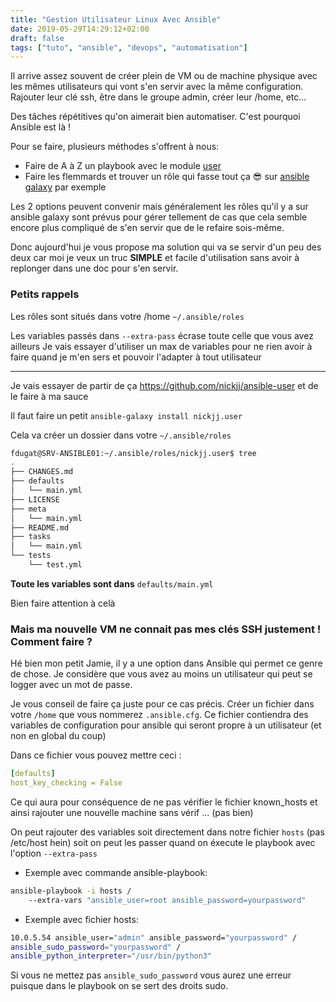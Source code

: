```yaml
---
title: "Gestion Utilisateur Linux Avec Ansible"
date: 2019-05-29T14:29:12+02:00
draft: false
tags: ["tuto", "ansible", "devops", "automatisation"]
---
```


Il arrive assez souvent de créer plein de VM ou de machine physique avec les mêmes utilisateurs qui vont s'en servir avec la même configuration.
Rajouter leur clé ssh, être dans le groupe admin, créer leur /home, etc...

Des tâches répétitives qu'on aimerait bien automatiser. C'est pourquoi Ansible est là !

Pour se faire, plusieurs méthodes s'offrent à nous:

* Faire de A à Z un playbook avec le module [user](https://docs.ansible.com/ansible/latest/modules/user_module.html#user-module)
* Faire les flemmards et trouver un rôle qui fasse tout ça 😎 sur [ansible galaxy](https://galaxy.ansible.com/) par exemple

Les 2 options peuvent convenir mais généralement les rôles qu'il y a sur ansible galaxy sont prévus pour gérer tellement de cas que cela semble encore plus compliqué de s'en servir que de le refaire sois-même.

Donc aujourd'hui je vous propose ma solution qui va se servir d'un peu des deux car moi je veux un truc **SIMPLE** et facile d'utilisation sans avoir à replonger dans une doc pour s'en servir.

### Petits rappels

Les rôles sont situés dans votre /home `~/.ansible/roles`

Les variables passés dans `--extra-pass` écrase toute celle que vous avez ailleurs
Je vais essayer d'utiliser un max de variables pour ne rien avoir à faire quand je m'en sers et pouvoir l'adapter à tout utilisateur

------

Je vais essayer de partir de ça https://github.com/nickjj/ansible-user et de le faire à ma sauce

Il faut faire un petit `ansible-galaxy install nickjj.user` 

Cela va créer un dossier dans votre `~/.ansible/roles`
```bash
fdugat@SRV-ANSIBLE01:~/.ansible/roles/nickjj.user$ tree
.
├── CHANGES.md
├── defaults
│   └── main.yml
├── LICENSE
├── meta
│   └── main.yml
├── README.md
├── tasks
│   └── main.yml
└── tests
    └── test.yml
```
**Toute les variables sont dans** `defaults/main.yml`

Bien faire attention à celà

### Mais ma nouvelle VM ne connait pas mes clés SSH justement ! Comment faire ?

Hé bien mon petit Jamie, il y a une option dans Ansible qui permet ce genre de chose. Je considère que vous avez au moins un utilisateur qui peut se logger avec un mot de passe.

Je vous conseil de faire ça juste pour ce cas précis. Créer un fichier dans votre `/home` que vous nommerez `.ansible.cfg`. Ce fichier contiendra des variables de configuration pour ansible qui seront propre à un utilisateur (et non en global du coup)

Dans ce fichier vous pouvez mettre ceci :
```YAML
[defaults]
host_key_checking = False
```
Ce qui aura pour conséquence de ne pas vérifier le fichier known_hosts et ainsi rajouter une nouvelle machine sans vérif ... (pas bien)

On peut rajouter des variables soit directement dans notre fichier `hosts` (pas /etc/host hein) soit on peut les passer quand on éxecute le playbook avec l'option `--extra-pass` 

* Exemple avec commande ansible-playbook:

```bash
ansible-playbook -i hosts /
    --extra-vars "ansible_user=root ansible_password=yourpassword"
```
* Exemple avec fichier hosts:

```bash
10.0.5.54 ansible_user="admin" ansible_password="yourpassword" / 
ansible_sudo_password="yourpassword" /
ansible_python_interpreter="/usr/bin/python3"
```
Si vous ne mettez pas `ansible_sudo_password` vous aurez une erreur puisque dans le playbook on se sert des droits sudo.